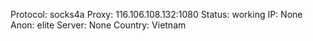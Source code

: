 Protocol: socks4a
Proxy: 116.106.108.132:1080
Status: working
IP: None
Anon: elite
Server: None
Country: Vietnam

